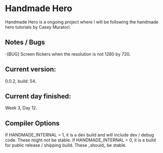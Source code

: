 # Handmade Hero
Handmade Hero is a ongoing project where I will be following the handmade hero tutorials by Casey Muratori.<br>
<h2>Notes / Bugs</h2>
-[BUG] Screen flickers when the resolution is not 1280 by 720.<br>
<h2>Current version:</h2>
0.0.2, build: 54.<br>
<h2>Current day finished:</h2>
Week 3, Day 12.
<h2>Compiler Options</h2>
If HANDMADE_INTERNAL = 1, it is a dev build and will include dev / debug code. These might not be stable.
If HANDMADE_INTERNAL = 0, it is a build for public release / shipping build. These _should_ be stable.